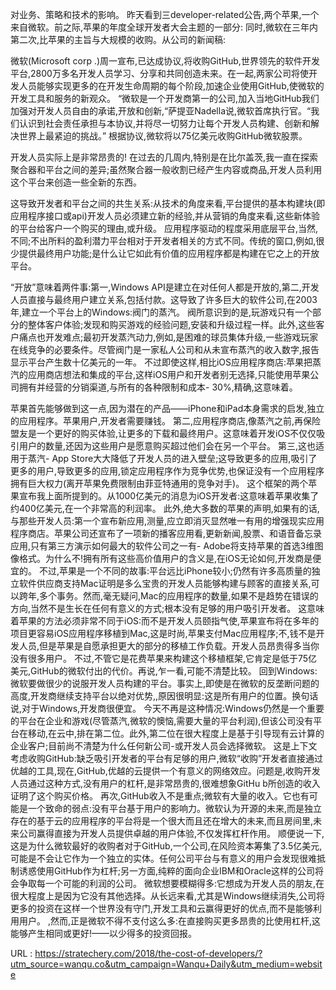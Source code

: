 对业务、策略和技术的影响。 
 昨天看到三developer-related公告,两个苹果,一个来自微软。前之际,苹果的年度全球开发者大会主题的一部分: 
 同时,微软在三年内第二次,比苹果的主旨与大规模的收购。从公司的新闻稿: 
  
 微软(Microsoft corp .)周一宣布,已达成协议,将收购GitHub,世界领先的软件开发平台,2800万多名开发人员学习、分享和共同创造未来。在一起,两家公司将使开发人员能够实现更多的在开发生命周期的每个阶段,加速企业使用GitHub,使微软的开发工具和服务的新观众。 
 “微软是一个开发商第一的公司,加入当地GitHub我们加强对开发人员自由的承诺,开放和创新,“萨提亚Nadella说,微软首席执行官。“我们认识到社会责任承担与本协议,并将尽一切努力让每个开发人员构建、创新和解决世界上最紧迫的挑战。” 
 根据协议,微软将以75亿美元收购GitHub微软股票。 
  
 开发人员实际上是非常昂贵的! 
 在过去的几周内,特别是在比尔盖茨,我一直在探索聚合器和平台之间的差异;虽然聚合器一般收割已经产生内容或商品,开发人员利用这个平台来创造一些全新的东西。 
  
 这导致开发者和平台之间的共生关系:从技术的角度来看,平台提供的基本构建块(即应用程序接口或api)开发人员必须建立新的经验,并从营销的角度来看,这些新体验的平台给客户一个购买的理由,或升级。 
 应用程序驱动的程度采用底层平台,当然,不同;不出所料的盈利潜力平台相对于开发者相关的方式不同。传统的窗口,例如,很少提供最终用户功能;是什么让它如此有价值的应用程序都是构建在它之上的开放平台。 
  
 “开放”意味着两件事:第一,Windows API是建立在对任何人都是开放的,第二,开发人员直接与最终用户建立关系,包括付款。这导致了许多巨大的软件公司,在2003年,建立一个平台上的Windows:阀门的蒸汽。 
 阀所意识到的是,玩游戏只有一个部分的整体客户体验;发现和购买游戏的经验问题,安装和升级过程一样。此外,这些客户痛点也开发难点;最初开发蒸汽动力,例如,是困难的球员集体升级,一些游戏玩家在线竞争的必要条件。尽管阀门是一家私人公司和从未宣布蒸汽的收入数字,报告显示平台产生数十亿美元的一年。 
 不过即使这样,相比iOS应用程序商店:苹果把蒸汽的应用商店想法和集成的平台,这样iOS用户和开发者别无选择,只能使用苹果公司拥有并经营的分销渠道,与所有的各种限制和成本- 30%,精确,这意味着。 
  
 苹果首先能够做到这一点,因为潜在的产品——iPhone和iPad本身需求的启发,独立的应用程序。苹果用户,开发者需要赚钱。 
 第二,应用程序商店,像蒸汽之前,再保险 
 盟友是一个更好的购买体验,让更多的下载和最终用户。这意味着开发iOS不仅仅吸引用户的数量,还因为这些用户是愿意购买超过他们会在另一个平台。 
 第三,这也适用于蒸汽- App Store大大降低了开发人员的进入壁垒;这导致更多的应用,吸引了更多的用户,导致更多的应用,锁定应用程序作为竞争优势,也保证没有一个应用程序拥有巨大权力(离开苹果免费限制由菲亚特通用的竞争对手)。 
 这个框架的两个苹果宣布我上面所提到的。从1000亿美元的消息为iOS开发者:这意味着苹果收集了约400亿美元,在一个非常高的利润率。 
 此外,绝大多数的苹果的声明,如果有的话,与那些开发人员:第一个宣布新应用,测量,应立即消灭显然唯一有用的增强现实应用程序商店。苹果公司还宣布了一项新的播客应用看,更新新闻,股票、和语音备忘录应用,只有第三方演示如何最大的软件公司之一有- Adobe将支持苹果的首选3维图像格式。为什么不!拥有所有这些高价值用户的含义是,在iOS无论如何,开发商是便宜的。 
 不过,苹果是一个不同的故事:平台远比iPhone较小;仍然有许多高质量的独立软件供应商支持Mac证明是多么宝贵的开发人员能够构建与顾客的直接关系,可以跨年,多个事务。然而,毫无疑问,Mac的应用程序的数量,如果不是趋势在错误的方向,当然不是生长在任何有意义的方式;根本没有足够的用户吸引开发者。 
 这意味着苹果的方法必须非常不同于iOS:而不是开发人员颐指气使,苹果宣布将在多年的项目更容易iOS应用程序移植到Mac,这是时尚,苹果支付Mac应用程序;不,钱不是开发人员,但是苹果是自愿承担更大的部分的移植工作负载。开发人员昂贵得多当你没有很多用户。 
 不过,不管它是花费苹果来构建这个移植框架,它肯定是低于75亿美元,GitHub的微软付出的代价。再说,乍一看,可能不清楚比较。 
 回到Windows:微软要做很少的说服开发人员构建的平台。事实上,即使是在微软的反垄断问题的高度,开发商继续支持平台以绝对优势,,原因很明显:这是所有用户的位置。换句话说,对于Windows,开发商很便宜。 
 今天不再是这种情况:Windows仍然是一个重要的平台在企业和游戏(尽管蒸汽,微软的懊恼,需要大量的平台利润),但该公司没有平台在移动,在云中,排在第二位。此外,第二位在很大程度上是基于引导现有云计算的企业客户;目前尚不清楚为什么任何新公司-或开发人员会选择微软。 
 这是上下文考虑收购GitHub:缺乏吸引开发者的平台有足够的用户,微软“收购”开发者直接通过优越的工具,现在,GitHub,优越的云提供一个有意义的网络效应。问题是,收购开发人员通过这种方式,没有用户的杠杆,是非常昂贵的,很难想象GitHu 
 b所创造的收入证明了这个购买价格。 
 再次,GitHub收入不是重点;微软有大量的收入。它也有可能是一个致命的弱点:没有平台基于用户的影响力。微软认为开源的未来,而是独立存在的基于云的应用程序的平台将是一个很大而且还在增大的未来,而且房间里,未来公司赢得直接为开发人员提供卓越的用户体验,不仅发挥杠杆作用。 
 顺便说一下,这是为什么微软最好的收购者对于GitHub,一个公司,在风险资本筹集了3.5亿美元,可能是不会让它作为一个独立的实体。任何公司平台与有意义的用户会发现很难抵制诱惑使用GitHub作为杠杆;另一方面,纯粹的面向企业IBM和Oracle这样的公司将会争取每一个可能的利润的公司。 
 微软想要模糊得多:它想成为开发人员的朋友,在很大程度上是因为它没有其他选择。从长远来看,尤其是Windows继续消失,公司将更多的投资在这样一个世界没有守门,开发工具和云赢得更好的优点,而不是能够利用用户。 
 ,然而,正是微软不得不支付这么多:在直接购买更多昂贵的比使用杠杆,这能够产生相同或更好!——以少得多的投资回报。 
  
   
  URL : https://stratechery.com/2018/the-cost-of-developers/?utm_source=wanqu.co&utm_campaign=Wanqu+Daily&utm_medium=website